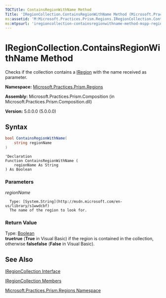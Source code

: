 ```yaml
---
TOCTitle: ContainsRegionWithName Method
Title: 'IRegionCollection.ContainsRegionWithName Method (Microsoft.Practices.Prism.Regions)'
ms:assetid: 'M:Microsoft.Practices.Prism.Regions.IRegionCollection.ContainsRegionWithName(System.String)'
ms:mtpsurl: 'iregioncollection-containsregionwithname-method-mspp-regions.md'
---
```


# IRegionCollection.ContainsRegionWithName Method

Checks if the collection contains a [IRegion](iregion-interface-mspp-regions) with the name received as parameter.

**Namespace:** [Microsoft.Practices.Prism.Regions](mspp-regions-namespace)

**Assembly:** Microsoft.Practices.Prism.Composition (in Microsoft.Practices.Prism.Composition.dll)

**Version:** 5.0.0.0 (5.0.0.0)

## Syntax

```C#
bool ContainsRegionWithName(
	string regionName
)
```

```VB
'Declaration
Function ContainsRegionWithName ( 
	regionName As String
) As Boolean
```
### Parameters

*regionName*

      Type: [System.String](http://msdn.microsoft.com/en-us/library/s1wwdcbf)
      The name of the region to look for.

### Return Value

Type: [Boolean](http://msdn.microsoft.com/en-us/library/a28wyd50)<br/>
**truetrue** (**True** in Visual Basic) if the region is contained in the collection, otherwise **falsefalse** (**False** in Visual Basic).

## See Also

[IRegionCollection Interface](iregioncollection-interface-mspp-regions)

[IRegionCollection Members](iregioncollection-members-mspp-regions)

[Microsoft.Practices.Prism.Regions Namespace](mspp-regions-namespace)